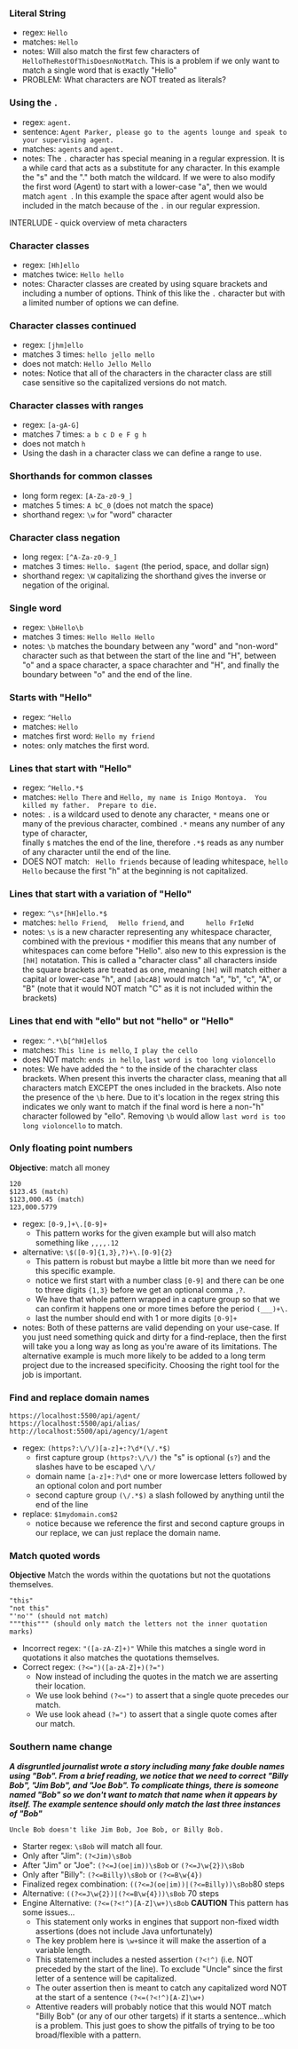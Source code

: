 ### Literal String
- regex: `Hello`
- matches: `Hello`
- notes:  Will also match the first few characters of `HelloTheRestOfThisDoesnNotMatch`.  This is a problem if we only want to match a single word that is exactly "Hello"
- PROBLEM:  What characters are NOT treated as literals?

### Using the `.`
- regex: `agent.`
- sentence: `Agent Parker, please go to the agents lounge and speak to your supervising agent.`
- matches: `agents` and `agent.`
- notes: The `.` character has special meaning in a regular expression.  It is a while card that acts as a substitute for any character.  In this example the "s" and the "." both match the wildcard.  If we were to also modify the first word (Agent) to start with a lower-case "a", then we would match `agent `.  In this example the space after agent would also be included in the match because of the `.` in our regular expression.

INTERLUDE - quick overview of meta characters

### Character classes
- regex: `[Hh]ello`
- matches twice: `Hello hello`
- notes: Character classes are created by using square brackets and including a number of options.  Think of this like the `.` character but with a limited number of options we can define.

### Character classes continued
- regex: `[jhm]ello`
- matches 3 times: `hello jello mello`
- does not match: `Hello Jello Mello`
- notes: Notice that all of the characters in the character class are still case sensitive so the capitalized versions do not match.

### Character classes with ranges
- regex: `[a-gA-G]`
- matches 7 times: `a b c D e F g h`
- does not match `h`
- Using the dash in a character class we can define a range to use.

### Shorthands for common classes
- long form regex: `[A-Za-z0-9_]`
- matches 5 times: `A bC_0` (does not match the space)
- shorthand regex: `\w` for "word" character

### Character class negation
- long regex: `[^A-Za-z0-9_]`
- matches 3 times: `Hello. $agent` (the period, space, and dollar sign)
- shorthand regex: `\W` capitalizing the shorthand gives the inverse or negation of the original.

### Single word
- regex: `\bHello\b`
- matches 3 times: `Hello Hello Hello`
- notes: `\b` matches the boundary between any "word" and "non-word" character such as that between the start of the line and "H", between "o" and a space character, a space charachter and "H", and finally the boundary between "o" and the end of the line.

### Starts with "Hello"
- regex: `^Hello`
- matches: `Hello`
- matches first word: `Hello my friend`
- notes: only matches the first word.

### Lines that start with "Hello"
- regex: `^Hello.*$`
- matches: `Hello There` and `Hello, my name is Inigo Montoya.  You killed my father.  Prepare to die.`
- notes: `.` is a wildcard used to denote any character, `*` means one or many of the previous character,  combined `.*` means any number of any type of character,  
finally `$` matches the end of the line,  therefore `.*$` reads as any number of any character until the end of the line.
- DOES NOT match: ` Hello friends` because of leading whitespace,  `hello Hello` because the first "h" at the beginning is not capitalized.

### Lines that start with a variation of "Hello"
- regex: `^\s*[hH]ello.*$`
- matches: `hello Friend`, `  Hello friend`, and `     hello FrIeNd`
- notes: `\s` is a new character representing any whitespace character, combined with the previous `*` modifier this means that any number of whitespaces can come before "Hello".
also new to this expression is the `[hH]` notatation.  This is called a "character class"  all characters inside the square brackets are treated as one, meaning `[hH]` will match
either a capital or lower-case "h", and `[abcAB]` would match "a", "b", "c", "A", or "B" (note that it would NOT match "C" as it is not included within the brackets)

### Lines that end with "ello" but not "hello" or "Hello"
- regex: `^.*\b[^hH]ello$`
- matches: `This line is mello`,  `I play the cello`
- does NOT match: `ends in hello`, `last word is too long violoncello`
- notes: We have added the `^` to the inside of the charachter class brackets.  When present this inverts the character class, meaning that all characters match 
EXCEPT the ones included in the brackets. Also note the presence of the `\b` here.  Due to it's location in the regex string this indicates we only want to match
if the final word is here a non-"h" character followed by "ello".  Removing `\b` would allow `last word is too long violoncello` to match.

### Only floating point numbers
**Objective**: match all money
```
120
$123.45 (match)
$123,000.45 (match)
123,000.5779
```
- regex: `[0-9,]+\.[0-9]+`
    - This pattern works for the given example but will also match something like `,,,,.12`
- alternative: `\$([0-9]{1,3},?)+\.[0-9]{2}`
    - This pattern is robust but maybe a little bit more than we need for this specific example.
    - notice we first start with a number class `[0-9]` and there can be one to three digits `{1,3}` before we get an optional comma `,?`.
    - We have that whole pattern wrapped in a capture group so that we can confirm it happens one or more times before the period `(___)+\.`
    - last the number should end with 1 or more digits `[0-9]+`
- notes:  Both of these patterns are valid depending on your use-case.  If you just need something quick and dirty for a find-replace, then the first will take you a long way as long as you're aware of its limitations.  The alternative example is much more likely to be added to a long term project due to the increased specificity. Choosing the right tool for the job is important.

### Find and replace domain names
```
https://localhost:5500/api/agent/
https://localhost:5500/api/alias/
http://localhost:5500/api/agency/1/agent
```
- regex: `(https?:\/\/)[a-z]+:?\d*(\/.*$)`
    - first capture group `(https?:\/\/)` the "s" is optional (`s?`) and the slashes have to be escaped `\/\/`
    - domain name `[a-z]+:?\d*` one or more lowercase letters followed by an optional colon and port number
    - second capture group `(\/.*$)` a slash followed by anything until the end of the line
- replace:  `$1mydomain.com$2`
    - notice because we reference the first and second capture groups in our replace, we can just replace the domain name.

### Match quoted words
**Objective** Match the words within the quotations but not the quotations themselves.
```
"this"
"not this"
"'no'" (should not match)
"""this""" (should only match the letters not the inner quotation marks)
```

- Incorrect regex: `"([a-zA-Z]+)"`  While this matches a single word in quotations it also matches the quotations themselves.
- Correct regex: `(?<=")([a-zA-Z]+)(?=")`
    - Now instead of including the quotes in the match we are asserting their location.
    - We use look behind `(?<=")` to assert that a single quote precedes our match.
    - We use look ahead `(?=")` to assert that a single quote comes after our match.

### Southern name change
***A disgruntled journalist wrote a story including many fake double names using "Bob". From a brief reading, we notice that we need to correct "Billy Bob", "Jim Bob", and "Joe Bob".  To complicate things, there is someone named "Bob" so we don't want to match that name when it appears by itself.  The example sentence should only match the last three instances of "Bob"***
```
Uncle Bob doesn't like Jim Bob, Joe Bob, or Billy Bob.
```
- Starter regex:  `\sBob` will match all four.
- Only after "Jim": `(?<Jim)\sBob` 
- After "Jim" or "Joe": `(?<=J(oe|im))\sBob` or `(?<=J\w{2})\sBob`
- Only after "Billy": `(?<=Billy)\sBob` or `(?<=B\w{4})`
- Finalized regex combination: `((?<=J(oe|im))|(?<=Billy))\sBob`80 steps
- Alternative: `((?<=J\w{2})|(?<=B\w{4}))\sBob` 70 steps
- Engine Alternative:  `(?<=(?<!^)[A-Z]\w+)\sBob` **CAUTION** This pattern has some issues...
    - This statement only works in engines that support non-fixed width assertions (does not include Java unfortunately)
    - The key problem here is `\w+`since it will make the assertion of a variable length.
    - This statement includes a nested assertion `(?<!^)` (i.e. NOT preceded by the start of the line).  To exclude "Uncle" since the first letter of a sentence will be capitalized.
    - The outer assertion then is meant to catch any capitalized word NOT at the start of a sentence `(?<=(?<!^)[A-Z]\w+)`
    - Attentive readers will probably notice that this would NOT match "Billy Bob" (or any of our other targets) if it starts a sentence...which is a problem.  This just goes to show the pitfalls of trying to be too broad/flexible with a pattern.
